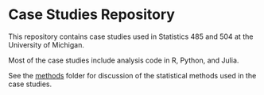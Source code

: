 # Case Studies Repository

This repository contains case studies used in Statistics 485 and 504 at the University of Michigan.

Most of the case studies include analysis code in R, Python, and Julia.

See the [methods](methods) folder for discussion of the statistical
methods used in the case studies.
